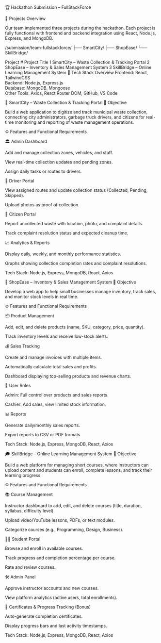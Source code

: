 🏆 Hackathon Submission – FullStackForce


🚀 Projects Overview

Our team implemented three projects during the hackathon. Each project is fully functional with frontend and backend integration using React, Node.js, Express, and MongoDB.

/submission/team-fullstackforce/
├── SmartCity/
├── ShopEase/
└── SkillBridge/

Project #	Project Title
1	SmartCity – Waste Collection & Tracking Portal
2	ShopEase – Inventory & Sales Management System
3	SkillBridge – Online Learning Management System
🧱 Tech Stack Overview
Frontend: React, TailwindCSS  
Backend: Node.js, Express.js  
Database: MongoDB, Mongoose  
Other Tools: Axios, React Router DOM, GitHub, VS Code

🌆 SmartCity – Waste Collection & Tracking Portal
🎯 Objective

Build a web application to digitize and track municipal waste collection, connecting city administrators, garbage truck drivers, and citizens for real-time monitoring and reporting of waste management operations.

⚙️ Features and Functional Requirements

🏛️ Admin Dashboard

Add and manage collection zones, vehicles, and staff.

View real-time collection updates and pending zones.

Assign daily tasks or routes to drivers.

🚛 Driver Portal

View assigned routes and update collection status (Collected, Pending, Skipped).

Upload photos as proof of collection.

🧍 Citizen Portal

Report uncollected waste with location, photo, and complaint details.

Track complaint resolution status and expected cleanup time.

📈 Analytics & Reports

Display daily, weekly, and monthly performance statistics.

Graphs showing collection completion rates and complaint resolutions.

Tech Stack: Node.js, Express, MongoDB, React, Axios

🏪 ShopEase – Inventory & Sales Management System
🎯 Objective

Develop a web app to help small businesses manage inventory, track sales, and monitor stock levels in real time.

⚙️ Features and Functional Requirements

📦 Product Management

Add, edit, and delete products (name, SKU, category, price, quantity).

Track inventory levels and receive low-stock alerts.

💰 Sales Tracking

Create and manage invoices with multiple items.

Automatically calculate total sales and profits.

Dashboard displaying top-selling products and revenue charts.

👥 User Roles

Admin: Full control over products and sales reports.

Cashier: Add sales, view limited stock information.

📊 Reports

Generate daily/monthly sales reports.

Export reports to CSV or PDF formats.

Tech Stack: Node.js, Express, MongoDB, React, Axios

🎓 SkillBridge – Online Learning Management System
🎯 Objective

Build a web platform for managing short courses, where instructors can upload content and students can enroll, complete lessons, and track their learning progress.

⚙️ Features and Functional Requirements

📚 Course Management

Instructor dashboard to add, edit, and delete courses (title, duration, syllabus, difficulty level).

Upload video/YouTube lessons, PDFs, or text modules.

Categorize courses (e.g., Programming, Design, Business).

👩‍🎓 Student Portal

Browse and enroll in available courses.

Track progress and completion percentage per course.

Rate and review courses.

🛠️ Admin Panel

Approve instructor accounts and new courses.

View platform analytics (active users, total enrollments).

🏅 Certificates & Progress Tracking (Bonus)

Auto-generate completion certificates.

Display progress bars and last activity timestamps.

Tech Stack: Node.js, Express, MongoDB, React, Axios